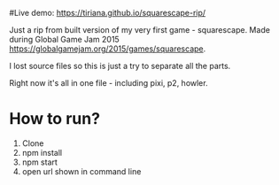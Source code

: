 #Live demo: https://tiriana.github.io/squarescape-rip/

Just a rip from built version of my very first game - squarescape. Made during Global Game Jam 2015 https://globalgamejam.org/2015/games/squarescape.


I lost source files so this is just a try to separate all the parts.


Right now it's all in one file - including pixi, p2, howler.


# How to run?
1. Clone
2. npm install
3. npm start
4. open url shown in command line
